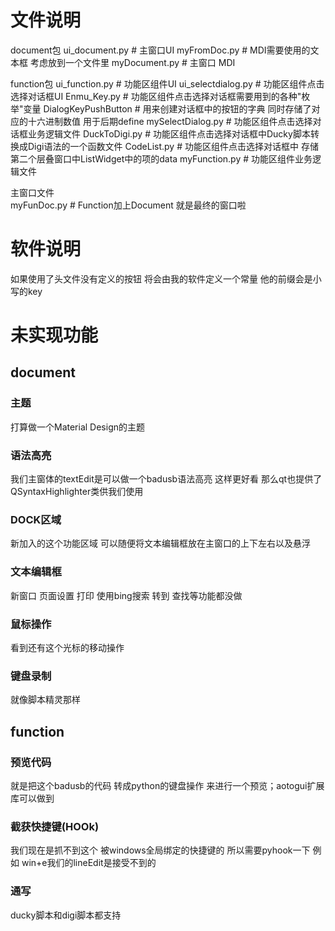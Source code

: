 # 文件说明
document包
ui_document.py      # 主窗口UI
myFromDoc.py        # MDI需要使用的文本框  考虑放到一个文件里
myDocument.py       # 主窗口 MDI

function包
ui_function.py      # 功能区组件UI
ui_selectdialog.py  # 功能区组件点击选择对话框UI
Enmu_Key.py         # 功能区组件点击选择对话框需要用到的各种"枚举"变量
DialogKeyPushButton   # 用来创建对话框中的按钮的字典 同时存储了对应的十六进制数值 用于后期define
mySelectDialog.py   # 功能区组件点击选择对话框业务逻辑文件
DuckToDigi.py       # 功能区组件点击选择对话框中Ducky脚本转换成Digi语法的一个函数文件
CodeList.py         # 功能区组件点击选择对话框中 存储第二个层叠窗口中ListWidget中的项的data
myFunction.py       # 功能区组件业务逻辑文件

主窗口文件    
myFunDoc.py         # Function加上Document 就是最终的窗口啦

# 软件说明
如果使用了头文件没有定义的按钮 将会由我的软件定义一个常量 他的前缀会是小写的key 

# 未实现功能
## document
### 主题
打算做一个Material Design的主题
### 语法高亮
我们主窗体的textEdit是可以做一个badusb语法高亮 这样更好看 那么qt也提供了QSyntaxHighlighter类供我们使用
### DOCK区域
新加入的这个功能区域 可以随便将文本编辑框放在主窗口的上下左右以及悬浮
### 文本编辑框
新窗口 页面设置 打印 使用bing搜索 转到 查找等功能都没做
### 鼠标操作
看到还有这个光标的移动操作
### 键盘录制
就像脚本精灵那样

## function
### 预览代码
就是把这个badusb的代码 转成python的键盘操作 来进行一个预览；aotogui扩展库可以做到
### 截获快捷键(HOOk)
我们现在是抓不到这个 被windows全局绑定的快捷键的 所以需要pyhook一下 例如 win+e我们的lineEdit是接受不到的
### 通写
ducky脚本和digi脚本都支持


